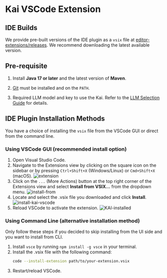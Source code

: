 # Kai VSCode Extension

## IDE Builds

We provide pre-built versions of the IDE plugin as a `vsix` file at [editor-extensions/releases](https://github.com/konveyor/editor-extensions/releases). We recommend downloading the latest available version.

## Pre-requisite

1. Install **Java 17 or later** and the latest version of **Maven**.

2. [Git](https://git-scm.com) must be installed and on the `PATH`.

3. Required LLM model and key to use the Kai. Refer to the [LLM Selection Guide](/docs/llm_selection.md) for details.

## IDE Plugin Installation Methods

You have a choice of installing the `vsix` file from the VSCode GUI or direct from the command line.

### Using VSCode GUI (recommended install option)

1. Open Visual Studio Code.
2. Navigate to the Extensions view by clicking on the square icon on the sidebar or by pressing `Ctrl+Shift+X` (Windows/Linux) or `Cmd+Shift+X` (macOS).
   ![extension](images/extension.png)
3. Click on the `...` (More Actions) button at the top right corner of the Extensions view and select **Install from VSIX...** from the dropdown menu.
   ![install-from](images/install-from.png)
4. Locate and select the .vsix file you downloaded and click **Install**.
   ![install-kai-vscode](images/install-kai-vscode.png)
5. Reload VSCode to activate the extension.
   ![KAI-installed](images/KAI-installed.png)

### Using Command Line (alternative installation method)

Only follow these steps if you decided to skip installing from the UI side and you want to install from CLI.

1. Install `vsce` by running `npm install -g vsce` in your terminal.
2. Install the .vsix file with the following command:
   ```bash
   code --install-extension path/to/your-extension.vsix
   ```
3. Restart/reload VSCode.
